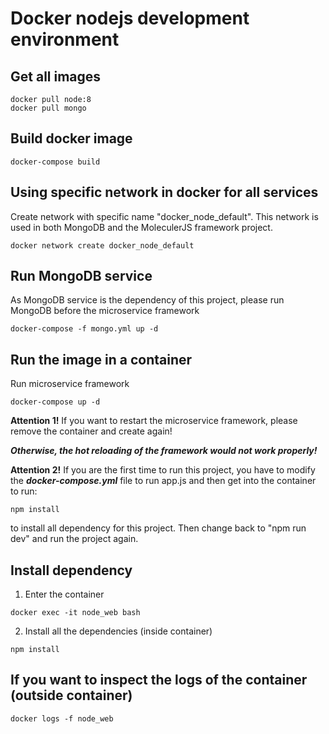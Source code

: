 # Docker nodejs development environment

## Get all images

```shell
docker pull node:8
docker pull mongo
```

## Build docker image

```shell
docker-compose build
```

## Using specific network in docker for all services

Create network with specific name "docker_node_default". This network is used in both MongoDB and the MoleculerJS framework project.

```shell
docker network create docker_node_default
```

## Run MongoDB service

As MongoDB service is the dependency of this project, please run MongoDB before the microservice framework

```shell
docker-compose -f mongo.yml up -d
```

## Run the image in a container

Run microservice framework

```shell
docker-compose up -d
```

**Attention 1!** If you want to restart the microservice framework, please remove the container and create again!

***Otherwise, the hot reloading of the framework would not work properly!***

**Attention 2!** If you are the first time to run this project, you have to modify the ***docker-compose.yml*** file to run app.js and then get into the container to run:

```shell
npm install
```

to install all dependency for this project. Then change back to "npm run dev" and run the project again.

## Install dependency

1. Enter the container

```shell
docker exec -it node_web bash
```

2. Install all the dependencies (inside container)

```shell
npm install
```

## If you want to inspect the logs of the container (outside container)

```shell
docker logs -f node_web
```
